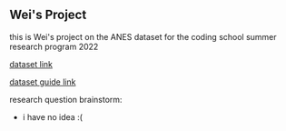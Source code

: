 ## Wei's Project

this is Wei's project on the ANES dataset for the coding school summer research program 2022

[dataset link](https://electionstudies.org/data-center/2020-time-series-study/)

[dataset guide link](https://electionstudies.org/wp-content/uploads/2021/07/anes_timeseries_2020_methodology_userguidecodebook_20210719.pdf)

research question brainstorm: 
- i have no idea :(